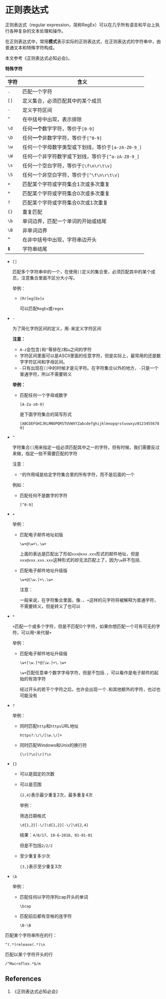 # 正则表达式

正则表达式（regular expression，简称RegEx）可以在几乎所有语言和平台上执行各种复杂的文本处理和操作。

在正则表达式中，常用**模式**表示实际的正则表达式，在正则表达式的字符串中，由普通文本和特殊字符构成。

本文参考《正则表达式必知必会》。

**特殊字符**

| 字符    | 含义                                               |
| ------- | -------------------------------------------------- |
| `.`     | 匹配一个字符                                       |
| `[]`    | 定义集合，必须匹配其中的某个成员                   |
| `-`     | 定义字符区间                                       |
| `^`     | 在中括号中出现，表示排除                           |
| `\d`    | 任何**一个**数字字符，等价于`[0-9]`                |
| `\D`    | 任何**一个**非数字字符，等价于`[^0-9]`             |
| `\w`    | 任何一个字母数字类型或下划线，等价于`[a-zA-Z0-9_]` |
| `\W`    | 任何一个非字符数字或下划线，等价于`[^a-zA-Z0-9_]`  |
| `\s`    | 任何一个空白字符，等价于`[\f\n\r\t\v]`             |
| `\S`    | 任何一个非空白字符，等价于`[^\f\n\r\t\v]`          |
| `+`     | 匹配某个字符或字符集合1次或多次重复                |
| `*`     | 匹配某个字符或字符集合0次或多次重复                |
| `?`     | 匹配某个字符或字符集合0次或1次重复                 |
| `{}`    | 重复匹配                                           |
| `\b`    | 单词边界，匹配一个单词的开始或结尾                 |
| `\B`    | 非单词边界                                         |
| **`^`** | 在非中括号中出现，字符串边开头                     |
| **`$`** | 字符串结尾                                         |

- `[]`

  匹配多个字符串中的一个，在使用`[]`定义的集合里，必须匹配其中的某个成员，注意集合里面不区分大小写。

  举例：

  - `[Rr]eg[Ee]x`

    可以匹配`RegEx`或`regex`

- `-`

  为了简化字符区间的定义，用`-`来定义字符区间

  **注意：**

  - `A-z`会包含`[`和`^`等排在`Z`和`a`之间的字符
  - 字符区间里面可以是ASCII里面的任意字符，但是实际上，最常用的还是数字字符区间和字母区间。
  - `-`只有出现在`[]`中的时候才是元字符。在字符集合以外的地方，`-`只是一个普通字符，所以不需要转义

  **举例：**

  - 匹配任何一个字母或数字

    `[A-Za-z0-9]`

    是下面字符集合的简写形式

    `[ABCDEFGHIJKLMNOPQRSTUVWXYZabcdefghijklmnopqrstuvwxyz01234556789]`

- `^`

  字符集合`[]`用来指定一组必须匹配其中之一的字符，但有时候，我们需要反过来做，指定一些不需要匹配的字符

  注意：

  - `^`的作用域是给定字符集合里的所有字符，而不是后面的一个

  例如：

  - 匹配任何不是数字的字符

    `[^0-9]`

- `+`

  举例：

  - 匹配电子邮件地址初版

    `\w+@\w+\.\w+`

    上面的表达是匹配出了形如`xxx@xxx.xxx`形式的邮件地址，但是`xxx@xxx.xxx.xxx`这种形式的却无法匹配上了，因为`\w`并不包括`.`

  - 匹配电子邮件地址升级版

    `\w+@[\w.]+\.\w+`

    注意：

    一般来说，在字符集合里面，像`.`、`+`这样的元字符将被解释为普通字符，不需要转义，但是转义了也可以

- `*`

  `+`匹配一个或多个字符，但是不匹配0个字符，如果你想匹配一个可有可无的字符，可以用`*`来代替`+`

  举例：

  - 匹配电子邮件地址升级版

    `\w+[\w.]*@[\w.]+\.\w+`

    `\w+`匹配任意单个数字字母字符，但是不包括`.`，可以看作是电子邮件的起始的有效字符

    经过开头的若干个字符之后，也许会出现一个`.`和其他额外的字符，也过也可能没有

- `?`

  举例：

  - 同时匹配`http`和`https`URL地址

    `https?:\/\/[\w.\/]+`

  - 同时匹配Windows和Unix的换行符

    `[\r]?\n[\r]?\n`

- `{}`

  - 可以是固定的次数

  - 可以是范围

    `{2,4}`表示最少重复2次，最多重复4次

    举例：

    筛选日期格式

    `\d{1,2}[-\/]\d{1,2}[-\/]\d{2,4}`

    结果：`4/8/17`、`10-6-2018`、`01-01-01`

    但是不包括`2/2/2`

  - 至少重复多少次

    `{3,}`表示至少重复3次

- `\b`

  举例：

  - 匹配任何以字符序列cap开头的单词

    `\bcap`

  - 匹配前后都有空格的连字符

    `\B-\B`





匹配某个字符串所在的行：

```
^(.*)release(.*)\n
```

匹配以某个字符开头的行

```
/^Macroflex.*$/m
```

## References

1. 《正则表达式必知必会》
